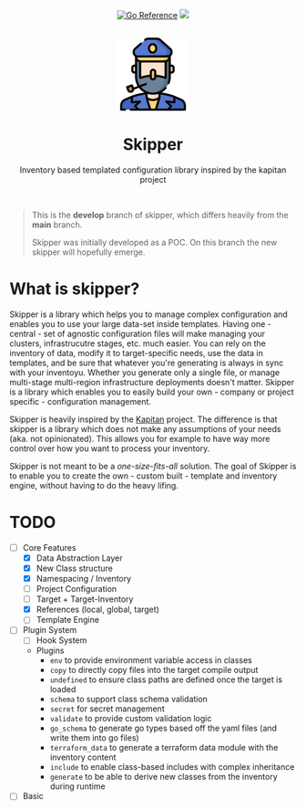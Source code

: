 <div align="center">
  <!-- BADGES -->
  <p>
    <a href="https://pkg.go.dev/github.com/lukasjarosch/skipper"><img src="https://pkg.go.dev/badge/github.com/lukasjarosch/skipper.svg" alt="Go Reference"></a>
    <a href="https://goreportcard.com/report/github.com/lukasjarosch/skipper"><img src="https://goreportcard.com/badge/github.com/lukasjarosch/skipper"></a>
  </p>
  <br/>

  <!-- LOGO -->
  <a href="https://github.com/lukasjarosch/skipper">
    <img src="./docs/docs/assets/logo.png" alt="Logo" width="128" height="128">
  </a>

  <!-- SKIPPER TLDR -->
  <h1 align="center">Skipper</h3>
  <p>Inventory based templated configuration library inspired by the kapitan project</p>
  </br>
</div>

> This is the **develop** branch of skipper, which differs heavily from the **main** branch.
>
> Skipper was initially developed as a POC. On this branch the new skipper will hopefully emerge.

# What is skipper?

Skipper is a library which helps you to manage complex configuration and enables
you to use your large data-set inside templates.
Having one - central - set of agnostic configuration files will make managing
your clusters, infrastrucutre stages, etc. much easier. You can rely on
the inventory of data, modify it to target-specific needs, use the data in
templates, and be sure that whatever you're generating is always in sync with your inventoyu.
Whether you generate only a single file, or manage multi-stage multi-region infrastructure deployments doesn't matter.
Skipper is a library which enables you to easily build your own - company or project specific - configuration management.

Skipper is heavily inspired by the [Kapitan](https://kapitan.dev/) project. The difference
is that skipper is a library which does not make any assumptions of your needs (aka. not opinionated).
This allows you for example to have way more control over how you want to process your inventory.

Skipper is not meant to be a _one-size-fits-all_ solution. The goal of Skipper is to enable
you to create the own - custom built - template and inventory engine, without having to do the heavy lifing.

# TODO

- [ ] Core Features
  - [x] Data Abstraction Layer
  - [x] New Class structure
  - [x] Namespacing / Inventory
  - [ ] Project Configuration
  - [ ] Target + Target-Inventory
  - [x] References (local, global, target)
  - [ ] Template Engine
- [ ] Plugin System
  - [ ] Hook System
  - Plugins
    - `env` to provide environment variable access in classes
    - `copy` to directly copy files into the target compile output
    - `undefined` to ensure class paths are defined once the target is loaded
    - `schema` to support class schema validation
    - `secret` for secret management
    - `validate` to provide custom validation logic
    - `go_schema` to generate go types based off the yaml files (and write them into go files)
    - `terraform_data` to generate a terraform data module with the inventory content
    - `include` to enable class-based includes with complex inheritance
    - `generate` to be able to derive new classes from the inventory during runtime
- [ ] Basic
